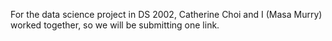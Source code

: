 For the data science project in DS 2002, Catherine Choi and I (Masa Murry) worked together, so we will be submitting one link.
